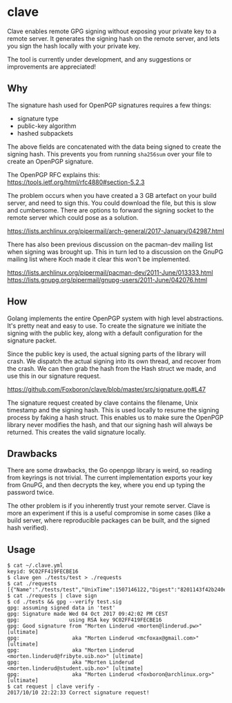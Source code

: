 clave
=====
Clave enables remote GPG signing without exposing your private key to a remote
server. It generates the signing hash on the remote server, and lets you sign
the hash locally with your private key.

The tool is currently under development, and any suggestions or improvements are
appreciated!

## Why
The signature hash used for OpenPGP signatures requires a few things:
- signature type
- public-key algorithm
- hashed subpackets 

The above fields are concatenated with the data being signed to create the
signing hash. This prevents you from running `sha256sum` over your file to
create an OpenPGP signature.

The OpenPGP RFC explains this: https://tools.ietf.org/html/rfc4880#section-5.2.3

The problem occurs when you have created a 3 GB artefact on your build server,
and need to sign this. You could download the file, but this is slow and
cumbersome. There are options to forward the signing socket to the remote
server which could pose as a solution.

https://lists.archlinux.org/pipermail/arch-general/2017-January/042987.html

There has also been previous discussion on the pacman-dev mailing list when
signing was brought up. This in turn led to a discussion on the GnuPG mailing
list where Koch made it clear this won't be implemented.
 
https://lists.archlinux.org/pipermail/pacman-dev/2011-June/013333.html  
https://lists.gnupg.org/pipermail/gnupg-users/2011-June/042076.html  


## How
Golang implements the entire OpenPGP system with high level abstractions. It's
pretty neat and easy to use. To create the signature we initiate the signing
with the public key, along with a default configuration for the signature packet.

Since the public key is used, the actual signing parts of the library will
crash. We dispatch the actual signing into its own thread, and recover from the
crash. We can then grab the hash from the Hash struct we made, and use this in
our signature request.

https://github.com/Foxboron/clave/blob/master/src/signature.go#L47

The signature request created by clave contains the filename, Unix timestamp and
the signing hash. This is used locally to resume the signing process by faking a
hash struct. This enables us to make sure the OpenPGP library never modifies the
hash, and that our signing hash will always be returned. This creates the valid
signature locally.


## Drawbacks
There are some drawbacks, the Go openpgp library is weird, so reading from
keyrings is not trivial. The current implementation exports your key from
GnuPG, and then decrypts the key, where you end up typing the password twice.

The other problem is if you inherently trust your remote server. Clave is more
an experiment if this is a useful compromise in some cases (like a build server,
where reproducible packages can be built, and the signed hash verified).


## Usage
```
$ cat ~/.clave.yml 
keyid: 9C02FF419FECBE16
$ clave gen ./tests/test > ./requests
$ cat ./requests 
[{"Name":"./tests/test","UnixTime":1507146122,"Digest":"8201143f42b240e803f9b36b70b610f7031eb05c6b2b6f7195bfe9c7b5e62997"}]%                                                                                                          
$ cat ./requests | clave sign
$ cd ./tests && gpg --verify test.sig 
gpg: assuming signed data in 'test'
gpg: Signature made Wed 04 Oct 2017 09:42:02 PM CEST
gpg:                using RSA key 9C02FF419FECBE16
gpg: Good signature from "Morten Linderud <morten@linderud.pw>" [ultimate]
gpg:                 aka "Morten Linderud <mcfoxax@gmail.com>" [ultimate]
gpg:                 aka "Morten Linderud <morten.linderud@fribyte.uib.no>" [ultimate]
gpg:                 aka "Morten Linderud <morten.linderud@student.uib.no>" [ultimate]
gpg:                 aka "Morten Linderud <foxboron@archlinux.org>" [ultimate]
$ cat request | clave verify -
2017/10/10 22:22:33 Correct signature request!
```
